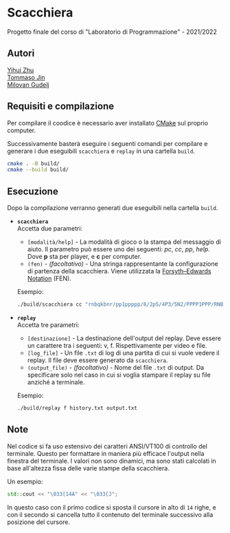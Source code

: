# Scacchiera
Progetto finale del corso di "Laboratorio di Programmazione"  - 2021/2022

## Autori
[Yihui Zhu](https://github.com/Aehronburn)  
[Tommaso Jin](https://github.com/JiNT1)  
[Milovan Gudelj](https://github.com/milovangudelj)  

## Requisiti e compilazione
Per compilare il coodice è necessario aver installato [CMake](https://cmake.org/) sul proprio computer.

Successivamente basterà eseguire i seguenti comandi per compilare e generare i due eseguibili `scacchiera` e `replay` in una cartella `build`.

```sh
cmake . -B build/
cmake --build build/
```

## Esecuzione
Dopo la compilazione verranno generati due eseguibili nella cartella `build`.

- **`scacchiera`**  
	Accetta due parametri:
	- `[modalità/help]` - La modalità di gioco o la stampa del messaggio di aiuto. Il parametro può essere uno dei seguenti: *pc*, *cc*, *pp*, *help*. Dove **p** sta per player, e **c** per computer.
	- `(fen)` - *(facoltativo)* - Una stringa rappresentante la configurazione di partenza della scacchiera. Viene utilizzata la [Forsyth–Edwards Notation](https://en.wikipedia.org/wiki/Forsyth%E2%80%93Edwards_Notation) (FEN).

	Esempio:
	```sh
	./build/scacchiera cc "rnbqkbnr/pp1ppppp/8/2p5/4P3/5N2/PPPP1PPP/RNBQKB1R b KQkq - 1 2"
	```
- **`replay`**  
	Accetta tre parametri:
	- `[destinazione]` - La destinazione dell'output del replay. Deve essere un carattere tra i seguenti: v, f. Rispettivamente per video e file.
	- `[log_file]` - Un file `.txt` di log di una partita di cui si vuole vedere il replay. Il file deve essere generato da `scacchiera`.
	- `(output_file)` - *(facoltativo)* - Nome del file `.txt` di output. Da specificare solo nel caso in cui si voglia stampare il replay su file anziché a terminale.

	Esempio:
	```sh
	./build/replay f history.txt output.txt
	```

## Note
Nel codice si fa uso estensivo dei caratteri ANSI/VT100 di controllo del terminale. Questo per formattare in maniera più efficace l'output nella finestra del terminale. I valori non sono dinamici, ma sono stati calcolati in base all'altezza fissa delle varie stampe della scacchiera.

Un esempio:
```cxx
std::cout << "\033[14A" << "\033[J";
```
In questo caso con il primo codice si sposta il cursore in alto di `14` righe, e con il secondo si cancella tutto il contenuto del terminale successivo alla posizione del cursore.